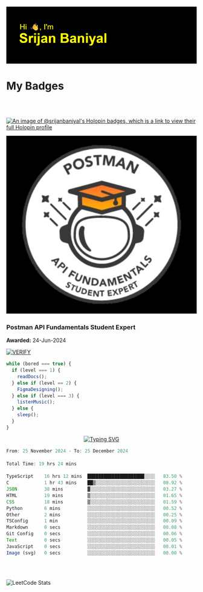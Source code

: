 ![Header](./header.png)

# My Badges

<Br />
<Br />

[![An image of @srijanbaniyal's Holopin badges, which is a link to view their full Holopin profile](https://holopin.me/srijanbaniyal)](https://holopin.io/@srijanbaniyal)

[![Postman API Fundamentals Student Expert](/Postman.jpeg)](https://api.badgr.io/public/assertions/r9BLLy0oTfKJBbkGuDI1zA)

### Postman API Fundamentals Student Expert

**Awarded:** 24-Jun-2024

[![VERIFY](https://img.shields.io/badge/VERIFY-blue)](https://badgecheck.io?url=https%3A%2F%2Fapi.badgr.io%2Fpublic%2Fassertions%2Fr9BLLy0oTfKJBbkGuDI1zA)

```javascript
while (bored === true) {
  if (level === 1) {
    readDocs();
  } else if (level == 2) {
    FigmaDesigning();
  } else if (level === 3) {
    listenMusic();
  } else {
    sleep();
  }
}
```

<p align="center">
  <a href="https://git.io/typing-svg"><img src="https://readme-typing-svg.demolab.com?font=Tilt+Prism&size=30&pause=1000&color=0FF75B&center=true&vCenter=true&width=800&height=80&lines=Time+spent+on+various+Programming+languages" alt="Typing SVG" /></a>
</p>

<!--START_SECTION:waka-->

```TypeScript
From: 25 November 2024 - To: 25 December 2024

Total Time: 19 hrs 24 mins

TypeScript    16 hrs 12 mins  █████████████████████░░░░   83.50 %
C             1 hr 43 mins    ██▒░░░░░░░░░░░░░░░░░░░░░░   08.92 %
JSON          38 mins         ▓░░░░░░░░░░░░░░░░░░░░░░░░   03.27 %
HTML          19 mins         ▒░░░░░░░░░░░░░░░░░░░░░░░░   01.65 %
CSS           18 mins         ▒░░░░░░░░░░░░░░░░░░░░░░░░   01.59 %
Python        6 mins          ░░░░░░░░░░░░░░░░░░░░░░░░░   00.52 %
Other         2 mins          ░░░░░░░░░░░░░░░░░░░░░░░░░   00.25 %
TSConfig      1 min           ░░░░░░░░░░░░░░░░░░░░░░░░░   00.09 %
Markdown      0 secs          ░░░░░░░░░░░░░░░░░░░░░░░░░   00.08 %
Git Config    0 secs          ░░░░░░░░░░░░░░░░░░░░░░░░░   00.06 %
Text          0 secs          ░░░░░░░░░░░░░░░░░░░░░░░░░   00.05 %
JavaScript    0 secs          ░░░░░░░░░░░░░░░░░░░░░░░░░   00.01 %
Image (svg)   0 secs          ░░░░░░░░░░░░░░░░░░░░░░░░░   00.00 %
```

<!--END_SECTION:waka-->

<Br />
<Br />

![LeetCode Stats](https://leetcard.jacoblin.cool/Srijan-Baniyal?theme=dark&font=Rasa&ext=contest)
